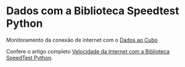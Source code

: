 # Dados com a Biblioteca Speedtest Python

Monitoramento da conexão de internet com o [Dados ao Cubo](https://www.dadosaocubo.com/)

Confere o artigo completo [Velocidade da Internet com a Biblioteca SpeedTest Python](https://dadosaocubo.com/velocidade-da-internet-com-a-biblioteca-speedtest-python/).
